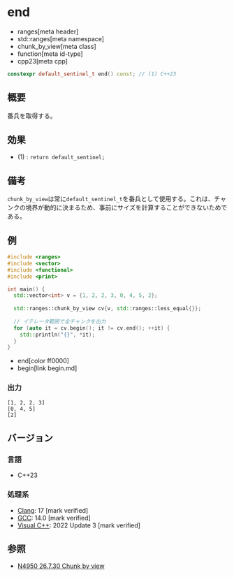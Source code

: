 # end
* ranges[meta header]
* std::ranges[meta namespace]
* chunk_by_view[meta class]
* function[meta id-type]
* cpp23[meta cpp]

```cpp
constexpr default_sentinel_t end() const; // (1) C++23
```

## 概要

番兵を取得する。

## 効果

- (1) : `return default_sentinel;`

## 備考

`chunk_by_view`は常に`default_sentinel_t`を番兵として使用する。これは、チャンクの境界が動的に決まるため、事前にサイズを計算することができないためである。

## 例
```cpp example
#include <ranges>
#include <vector>
#include <functional>
#include <print>

int main() {
  std::vector<int> v = {1, 2, 2, 3, 0, 4, 5, 2};
  
  std::ranges::chunk_by_view cv{v, std::ranges::less_equal{}};
  
  // イテレータ範囲で全チャンクを出力
  for (auto it = cv.begin(); it != cv.end(); ++it) {
    std::println("{}", *it);
  }
}
```
* end[color ff0000]
* begin[link begin.md]

### 出力
```
[1, 2, 2, 3]
[0, 4, 5]
[2]
```

## バージョン
### 言語
- C++23

### 処理系
- [Clang](/implementation.md#clang): 17 [mark verified]
- [GCC](/implementation.md#gcc): 14.0 [mark verified]
- [Visual C++](/implementation.md#visual_cpp): 2022 Update 3 [mark verified]

## 参照
- [N4950 26.7.30 Chunk by view](https://timsong-cpp.github.io/cppwp/n4950/range.chunk.by)
